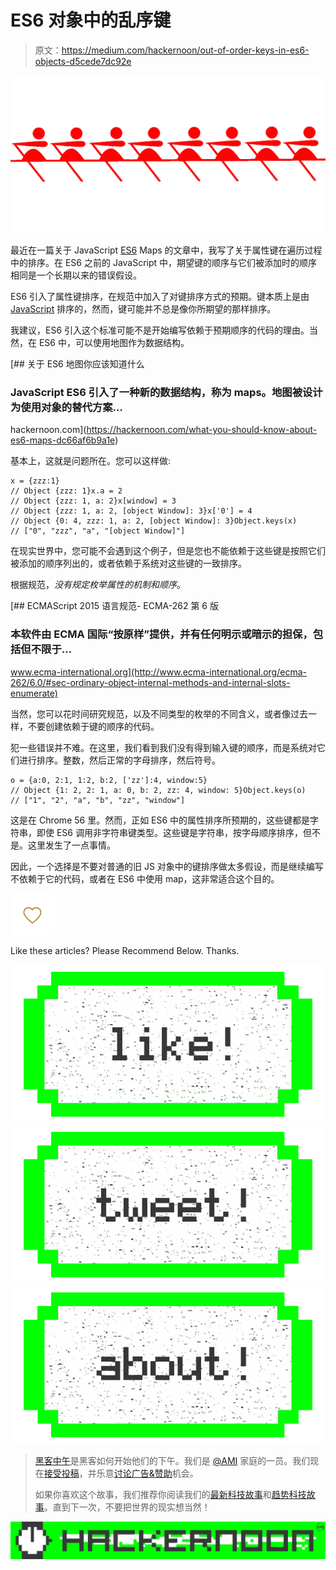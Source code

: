 # ES6 对象中的乱序键

> 原文：<https://medium.com/hackernoon/out-of-order-keys-in-es6-objects-d5cede7dc92e>

![](img/b6d68bbced79de2ccdd53cf7c0ff4c36.png)

最近在一篇关于 JavaScript [ES6](https://hackernoon.com/tagged/es6) Maps 的文章中，我写了关于属性键在遍历过程中的排序。在 ES6 之前的 JavaScript 中，期望键的顺序与它们被添加时的顺序相同是一个长期以来的错误假设。

ES6 引入了属性键排序，在规范中加入了对键排序方式的预期。键本质上是由 [JavaScript](https://hackernoon.com/tagged/javascript) 排序的，然而，键可能并不总是像你所期望的那样排序。

我建议，ES6 引入这个标准可能不是开始编写依赖于预期顺序的代码的理由。当然，在 ES6 中，可以使用地图作为数据结构。

[](https://hackernoon.com/what-you-should-know-about-es6-maps-dc66af6b9a1e) [## 关于 ES6 地图你应该知道什么

### JavaScript ES6 引入了一种新的数据结构，称为 maps。地图被设计为使用对象的替代方案…

hackernoon.com](https://hackernoon.com/what-you-should-know-about-es6-maps-dc66af6b9a1e) 

基本上，这就是问题所在。您可以这样做:

```
x = {zzz:1}
// Object {zzz: 1}x.a = 2
// Object {zzz: 1, a: 2}x[window] = 3
// Object {zzz: 1, a: 2, [object Window]: 3}x['0'] = 4
// Object {0: 4, zzz: 1, a: 2, [object Window]: 3}Object.keys(x)
// ["0", "zzz", "a", "[object Window]"]
```

在现实世界中，您可能不会遇到这个例子，但是您也不能依赖于这些键是按照它们被添加的顺序列出的，或者依赖于系统对这些键的一致排序。

根据规范，*没有规定枚举属性的机制和顺序*。

[](http://www.ecma-international.org/ecma-262/6.0/#sec-ordinary-object-internal-methods-and-internal-slots-enumerate) [## ECMAScript 2015 语言规范- ECMA-262 第 6 版

### 本软件由 ECMA 国际“按原样”提供，并有任何明示或暗示的担保，包括但不限于…

www.ecma-international.org](http://www.ecma-international.org/ecma-262/6.0/#sec-ordinary-object-internal-methods-and-internal-slots-enumerate) 

当然，您可以花时间研究规范，以及不同类型的枚举的不同含义，或者像过去一样，不要创建依赖于键的顺序的代码。

犯一些错误并不难。在这里，我们看到我们没有得到输入键的顺序，而是系统对它们进行排序。整数，然后正常的字母排序，然后符号。

```
o = {a:0, 2:1, 1:2, b:2, ['zz']:4, window:5}
// Object {1: 2, 2: 1, a: 0, b: 2, zz: 4, window: 5}Object.keys(o)
// ["1", "2", "a", "b", "zz", "window"]
```

这是在 Chrome 56 里。然而，正如 ES6 中的属性排序所预期的，这些键都是字符串，即使 ES6 调用非字符串键类型。这些键是字符串，按字母顺序排序，但不是。这里发生了一点事情。

因此，一个选择是不要对普通的旧 JS 对象中的键排序做太多假设，而是继续编写不依赖于它的代码，或者在 ES6 中使用 map，这非常适合这个目的。

![](img/5fffb69a9b2ae75a8cf1131068db3962.png)

Like these articles? Please Recommend Below. Thanks.

[![](img/50ef4044ecd4e250b5d50f368b775d38.png)](http://bit.ly/HackernoonFB)[![](img/979d9a46439d5aebbdcdca574e21dc81.png)](https://goo.gl/k7XYbx)[![](img/2930ba6bd2c12218fdbbf7e02c8746ff.png)](https://goo.gl/4ofytp)

> [黑客中午](http://bit.ly/Hackernoon)是黑客如何开始他们的下午。我们是 [@AMI](http://bit.ly/atAMIatAMI) 家庭的一员。我们现在[接受投稿](http://bit.ly/hackernoonsubmission)，并乐意[讨论广告&赞助](mailto:partners@amipublications.com)机会。
> 
> 如果你喜欢这个故事，我们推荐你阅读我们的[最新科技故事](http://bit.ly/hackernoonlatestt)和[趋势科技故事](https://hackernoon.com/trending)。直到下一次，不要把世界的现实想当然！

![](img/be0ca55ba73a573dce11effb2ee80d56.png)